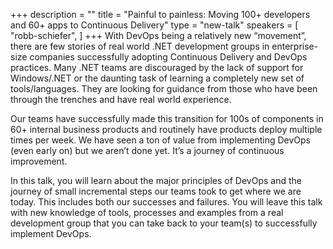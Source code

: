 +++
description = ""
title = "Painful to painless: Moving 100+ developers and 60+ apps to Continuous Delivery"
type = "new-talk"
speakers = [
        "robb-schiefer",
]
+++
With DevOps being a relatively new “movement”, there are few stories of real world .NET development groups in enterprise-size companies successfully adopting Continuous Delivery and DevOps practices. Many .NET teams are discouraged by the lack of support for Windows/.NET or the daunting task of learning a completely new set of tools/languages. They are looking for guidance from those who have been through the trenches and have real world experience.

Our teams have successfully made this transition for 100s of components in 60+ internal business products and routinely have products deploy multiple times per week. We have seen a ton of value from implementing DevOps (even early on) but we aren’t done yet. It’s a journey of continuous improvement.

In this talk, you will learn about the major principles of DevOps and the journey of small incremental steps our teams took to get where we are today.  This includes both our successes and failures.  You will leave this talk with new knowledge of tools, processes and examples from a real development group that you can take back to your team(s) to successfully implement DevOps.
